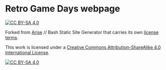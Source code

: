 # Retro Game Days webpage

[![CC BY-SA 4.0][cc-by-sa-shield]][cc-by-sa]

Forked from [Arise](https://github.com/spectrasecure/arise) // Bash Static Site Generator that carries its own [license terms](LICENSE).

This work is licensed under a
[Creative Commons Attribution-ShareAlike 4.0 International License][cc-by-sa].

[![CC BY-SA 4.0][cc-by-sa-image]][cc-by-sa]

[cc-by-sa]: http://creativecommons.org/licenses/by-sa/4.0/
[cc-by-sa-image]: https://licensebuttons.net/l/by-sa/4.0/88x31.png
[cc-by-sa-shield]: https://img.shields.io/badge/License-CC%20BY--SA%204.0-lightgrey.svg
